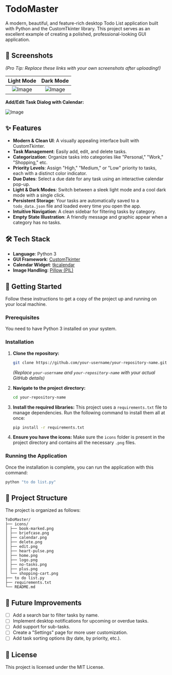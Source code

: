 # TodoMaster 

A modern, beautiful, and feature-rich desktop Todo List application built with Python and the CustomTkinter library. This project serves as an excellent example of creating a polished, professional-looking GUI application.

## 📸 Screenshots

*(Pro Tip: Replace these links with your own screenshots after uploading!)*

| Light Mode | Dark Mode |
| :---: | :---: |
| ![Image](https://github.com/user-attachments/assets/782c622e-15f8-4eb8-be04-791360c67fe4) | ![Image](https://github.com/user-attachments/assets/d7d566f5-6054-476c-b6e4-663bc0047a61) |

**Add/Edit Task Dialog with Calendar:**

![Image](https://github.com/user-attachments/assets/52c1cbd1-4a70-4810-ba88-41b29299c918)


## ✨ Features

- **Modern & Clean UI**: A visually appealing interface built with CustomTkinter.
- **Task Management**: Easily add, edit, and delete tasks.
- **Categorization**: Organize tasks into categories like "Personal," "Work," "Shopping," etc.
- **Priority Levels**: Assign "High," "Medium," or "Low" priority to tasks, each with a distinct color indicator.
- **Due Dates**: Select a due date for any task using an interactive calendar pop-up.
- **Light & Dark Modes**: Switch between a sleek light mode and a cool dark mode with a single click.
- **Persistent Storage**: Your tasks are automatically saved to a `todo_data.json` file and loaded every time you open the app.
- **Intuitive Navigation**: A clean sidebar for filtering tasks by category.
- **Empty State Illustration**: A friendly message and graphic appear when a category has no tasks.


## 🛠️ Tech Stack

- **Language**: Python 3
- **GUI Framework**: [CustomTkinter](https://github.com/TomSchimansky/CustomTkinter)
- **Calendar Widget**: [tkcalendar](https://github.com/j4321/tkcalendar)
- **Image Handling**: [Pillow (PIL)](https://python-pillow.org/)


## 🚀 Getting Started

Follow these instructions to get a copy of the project up and running on your local machine.

### Prerequisites

You need to have Python 3 installed on your system.

### Installation

1.  **Clone the repository:**
    ```bash
    git clone https://github.com/your-username/your-repository-name.git
    ```
    *(Replace `your-username` and `your-repository-name` with your actual GitHub details)*

2.  **Navigate to the project directory:**
    ```bash
    cd your-repository-name
    ```

3.  **Install the required libraries:**
    This project uses a `requirements.txt` file to manage dependencies. Run the following command to install them all at once:
    ```bash
    pip install -r requirements.txt
    ```

4.  **Ensure you have the icons:**
    Make sure the `icons` folder is present in the project directory and contains all the necessary `.png` files.

### Running the Application

Once the installation is complete, you can run the application with this command:
```bash
python "to do list.py"
```

## 📂 Project Structure
The project is organized as follows:

```
ToDoMaster/
├── icons/
│ ├── book-marked.png
│ ├── briefcase.png
│ ├── calendar.png
│ ├── delete.png
│ ├── edit.png
│ ├── heart-pulse.png
│ ├── home.png
│ ├── logo.png
│ ├── no-tasks.png
│ ├── plus.png
│ └── shopping-cart.png
├── to do list.py
├── requirements.txt
└── README.md

```


## 🌟 Future Improvements

- [ ] Add a search bar to filter tasks by name.
- [ ] Implement desktop notifications for upcoming or overdue tasks.
- [ ] Add support for sub-tasks.
- [ ] Create a "Settings" page for more user customization.
- [ ] Add task sorting options (by date, by priority, etc.).

## 📜 License

This project is licensed under the MIT License.
